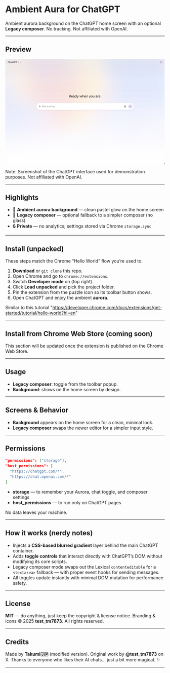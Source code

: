 # Ambient Aura for ChatGPT

Ambient aurora background on the ChatGPT home screen with an optional **Legacy composer**. No tracking. Not affiliated with OpenAI.

---

## Preview

![Aurora background on ChatGPT home screen](media/screenshot-home.png)

Note: Screenshot of the ChatGPT interface used for demonstration purposes. Not affiliated with OpenAI.

---

## Highlights

* 🌌 **Ambient aurora background** — clean pastel glow on the home screen
* 📝 **Legacy composer** — optional fallback to a simpler composer (no glass)
* 🔒 **Private** — no analytics; settings stored via Chrome `storage.sync`

---

## Install (unpacked)

These steps match the Chrome “Hello World” flow you’re used to.

1. **Download** or `git clone` this repo.
2. Open Chrome and go to `chrome://extensions`.
3. Switch **Developer mode** on (top right).
4. Click **Load unpacked** and pick the project folder.
5. Pin the extension from the puzzle icon so its toolbar button shows.
6. Open ChatGPT and enjoy the ambient **aurora**.

Similar to this tutorial "https://developer.chrome.com/docs/extensions/get-started/tutorial/hello-world?hl=en"

---

## Install from Chrome Web Store (coming soon)

This section will be updated once the extension is published on the Chrome Web Store.

---

## Usage

* **Legacy composer**: toggle from the toolbar popup.
* **Background**: shows on the home screen by design.

---

## Screens & Behavior

* **Background** appears on the home screen for a clean, minimal look.
* **Legacy composer** swaps the newer editor for a simpler input style.

---

## Permissions

```json
"permissions": ["storage"],
"host_permissions": [
  "https://chatgpt.com/*",
  "https://chat.openai.com/*"
]
```

* **storage** — to remember your Aurora, chat toggle, and composer settings
* **host\_permissions** — to run only on ChatGPT pages

No data leaves your machine.

---

## How it works (nerdy notes)

* Injects a **CSS-based blurred gradient** layer behind the main ChatGPT container.
* Adds **toggle controls** that interact directly with ChatGPT’s DOM without modifying its core scripts.
* Legacy composer mode swaps out the Lexical `contenteditable` for a `<textarea>` fallback — with proper event hooks for sending messages.
* All toggles update instantly with minimal DOM mutation for performance safety.

---

## License

**MIT** — do anything, just keep the copyright & license notice.
Branding & icons © 2025 **test\_tm7873**. All rights reserved.

---

## Credits

Made by **Takumi🇯🇵** (modified version).
Original work by **@test\_tm7873** on X.
Thanks to everyone who likes their AI chats… just a bit more magical. ✨

---
